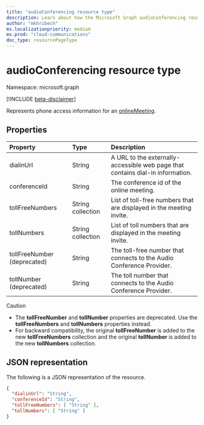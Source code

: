 ```yaml
---
title: "audioConferencing resource type"
description: Learn about how the Microsoft Graph audioConferencing resource type represents phone access information for an onlineMeeting.
author: "mkhribech"
ms.localizationpriority: medium
ms.prod: "cloud-communications"
doc_type: resourcePageType
---
```


# audioConferencing resource type

Namespace: microsoft.graph

[!INCLUDE [beta-disclaimer](../../includes/beta-disclaimer.md)]

Represents phone access information for an [onlineMeeting](onlinemeeting.md).

## Properties

| Property                    | Type              | Description                                                                    |
| :-------------------------- | :---------------- | :----------------------------------------------------------------------------- |
| dialinUrl                   | String            | A URL to the externally-accessible web page that contains dial-in information. |
| conferenceId                | String            | The conference id of the online meeting.                                       |
| tollFreeNumbers             | String collection | List of toll-free numbers that are displayed in the meeting invite.            |
| tollNumbers                 | String collection | List of toll numbers that are displayed in the meeting invite.                 |
| tollFreeNumber (deprecated) | String            | The toll-free number that connects to the Audio Conference Provider.           |
| tollNumber (deprecated)     | String            | The toll number that connects to the Audio Conference Provider.                |

> [!CAUTION]
>
>- The **tollFreeNumber** and **tollNumber** properties are deprecated. Use the **tollFreeNumbers** and **tollNumbers** properties instead.
>- For backward compatibility, the original **tollFreeNumber** is added to the new **tollFreeNumbers** collection and the original **tollNumber** is added to the new **tollNumbers** collection.

## JSON representation

The following is a JSON representation of the resource.

<!-- {
  "blockType": "resource",
  "optionalProperties": [

  ],
  "@odata.type": "microsoft.graph.audioConferencing"
}-->
```json
{
  "dialinUrl": "String",
  "conferenceId": "String",
  "tollFreeNumbers": [ "String" ],
  "tollNumbers": [ "String" ]
}
```

<!-- uuid: 8fcb5dbc-d5aa-4681-8e31-b001d5168d79
2015-10-25 14:57:30 UTC -->
<!--
{
  "type": "#page.annotation",
  "description": "audioConferencing resource",
  "keywords": "",
  "section": "documentation",
  "tocPath": "",
  "suppressions": []
}
-->


